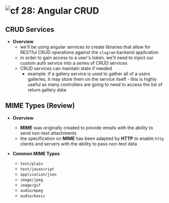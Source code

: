 ![cf](http://i.imgur.com/7v5ASc8.png) 28: Angular CRUD
=====================================

## CRUD Services
  * **Overview**
    * we'll be using angular services to create libraries that allow for RESTful CRUD operations against the `slugram` backend application
    * in order to gain access to a user's token, we'll need to inject our custom auth service into a series of CRUD services
    * CRUD services can maintain state if needed
      * example: if a gallery service is used to gather all of a users galleries, it may store them on the service itself - this is highly useful as many controllers are going to need to access the list of return gallery data

## MIME Types (Review)
  * **Overview**
    * **MIME** was originally created to provide emails with the ability to send non-text attachments
    * the specification on **MIME** has been adapted by **HTTP** to enable `http` clients and servers with the ability to pass non-text data

  * **Common MIME Types**
    * `text/plain`
    * `text/javascript`
    * `application/json`
    * `image/jpeg`
    * `image/gif`
    * `audio/mpeg`
    * `audio/basic`
